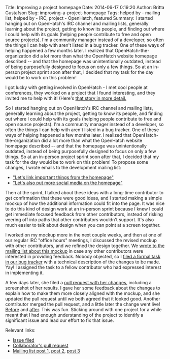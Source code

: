 Title: Improving a project homepage
Date: 2014-06-17 0:19:20
Author: Britta Gustafson
Slug: improving-a-project-homepage
Tags: helped by - mailing list, helped by - IRC, project - OpenHatch, featured
Summary: I started hanging out on OpenHatch's IRC channel and mailing lists, generally learning about the project, getting to know its people, and finding out where I could help with its goals (helping people contribute to free and open source projects). I'm a community manager instead of a developer, so often the things I can help with aren't listed in a bug tracker. One of these ways of helping happened a few months later. I realized that OpenHatch-the-organization did a lot more than what the OpenHatch website homepage described -- and that the homepage was unintentionally outdated, instead of being purposefully designed to focus on only a few things. So at an in-person project sprint soon after that, I decided that my task for the day would be to work on this problem!


I got lucky with getting involved in OpenHatch - I met cool people at conferences, they worked on a project that I found interesting, and they invited me to help with it! (Here's [that story in more detail.](http://openhatch.org/blog/2013/how-i-found-an-open-source-project-for-me/)

So I started hanging out on OpenHatch's IRC channel and mailing lists, generally learning about the project, getting to know its people, and finding out where I could help with its goals (helping people contribute to free and open source projects). I'm a community manager instead of a developer, so often the things I can help with aren't listed in a bug tracker. One of these ways of helping happened a few months later. I realized that OpenHatch-the-organization did a lot more than what the OpenHatch website homepage described -- and that the homepage was unintentionally outdated, instead of being purposefully designed to focus on only a few things. So at an in-person project sprint soon after that, I decided that my task for the day would be to work on this problem! To propose some changes, I wrote emails to the development mailing list: 

+ ["Let's link important things from the homepage"](http://lists.openhatch.org/pipermail/devel/2014-January/003370.html)
+ ["Let's also put more social media on the homepage"](http://lists.openhatch.org/pipermail/devel/2014-January/003371.html)

Then at the sprint, I talked about these ideas with a long-time contributor to get confirmation that these were good ideas, and I started making a simple mockup of how the additional information could fit into the page. It was nice to do this kind of design work at an in-person sprint because I knew I could get immediate focused feedback from other contributors, instead of risking veering off into paths that other contributors wouldn't support. It's also much easier to talk about design when you can point at a screen together.	

I worked on my mockup more in the next couple weeks, and then at one of our regular IRC "office hours" meetings, I discussed the revised mockup with other contributors, and we refined the design together. We [wrote to the mailing list about this mockup](http://lists.openhatch.org/pipermail/devel/2014-January/003421.html) in case any other contributors were interested in providing feedback.	Nobody objected, so I [filed a formal task in our bug tracker](https://openhatch.org/bugs/issue924) with a technical description of the changes to be made. Yay! I assigned the task to a fellow contributor who had expressed interest in implementing it.

A few days later, she filed a [pull request with her changes](https://github.com/openhatch/oh-mainline/pull/197), including a screenshot of her results. I gave her some feedback about the changes to explain how to make them more closely aligned with the mockup, and she updated the pull request until we both agreed that it looked good.	Another contributor merged the pull request, and a little later the change went live! [Before](https://web.archive.org/web/20140131204711/http://openhatch.org) and [after](https://web.archive.org/web/20140201204708/http://openhatch.org/).	This was fun. Sticking around with one project for a while meant that I had enough understanding of the project to identify a significant issue and lead our effort to fix that issue.  

Relevant links:  

+ [Issue filed](https://openhatch.org/bugs/issue924)
+ [Collaborator's pull request](https://github.com/openhatch/oh-mainline/pull/197)
+ [Mailing list post 1](http://lists.openhatch.org/pipermail/devel/2014-January/003370.html), [post 2](http://lists.openhatch.org/pipermail/devel/2014-January/003371.html), [post 3](http://lists.openhatch.org/pipermail/devel/2014-January/003421.html)
